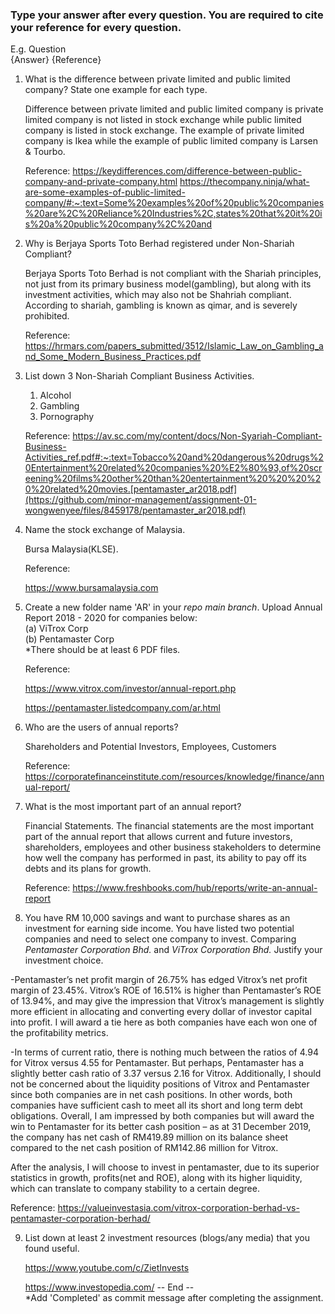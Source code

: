 ### Type your answer after every question. You are required to cite your reference for every question.

E.g. Question <br>
{Answer} {Reference}

1. What is the difference between private limited and public limited company? State one example for each type.
  
   Difference between private limited and public limited company is private limited company is not listed in stock exchange while public limited company is listed in      stock exchange. The example of private limited company is Ikea while the example of public limited company is Larsen & Tourbo.
   
   Reference:
   https://keydifferences.com/difference-between-public-company-and-private-company.html
  https://thecompany.ninja/what-are-some-examples-of-public-limited-company/#:~:text=Some%20examples%20of%20public%20companies%20are%2C%20Reliance%20Industries%2C,states%20that%20it%20is%20a%20public%20company%2C%20and
    
2. Why is Berjaya Sports Toto Berhad registered under Non-Shariah Compliant?
   
   Berjaya Sports Toto Berhad is not compliant with the Shariah principles, not just from its primary business model(gambling), but along with its investment              activities, which may also not be Shahriah compliant. According to shariah, gambling is known as qimar, and is severely prohibited.
   
   Reference:
   https://hrmars.com/papers_submitted/3512/Islamic_Law_on_Gambling_and_Some_Modern_Business_Practices.pdf
   
3. List down 3 Non-Shariah Compliant Business Activities. 
  
   1. Alcohol 
   2. Gambling 
   3. Pornography
   
   Reference:
   https://av.sc.com/my/content/docs/Non-Syariah-Compliant-Business-Activities_ref.pdf#:~:text=Tobacco%20and%20dangerous%20drugs%20Entertainment%20related%20companies%20%E2%80%93,of%20screening%20films%20other%20than%20entertainment%20%20%20%20%20related%20movies.[pentamaster_ar2018.pdf](https://github.com/minor-management/assignment-01-wongwenyee/files/8459178/pentamaster_ar2018.pdf)

4. Name the stock exchange of Malaysia.
   
   Bursa Malaysia(KLSE).
   
   Reference:
   
   https://www.bursamalaysia.com
  
5. Create a new folder name 'AR' in your _repo main branch_. Upload Annual Report 2018 - 2020 for companies below: <br>
(a) ViTrox Corp <br>
(b) Pentamaster Corp <br> 
*There should be at least 6 PDF files. <br>
   
   Reference:
   
   https://www.vitrox.com/investor/annual-report.php 
   
   https://pentamaster.listedcompany.com/ar.html
   
6. Who are the users of annual reports?
  
   Shareholders and Potential Investors, Employees, Customers
   
   Reference:
   https://corporatefinanceinstitute.com/resources/knowledge/finance/annual-report/
   
7. What is the most important part of an annual report?
   
   Financial Statements. The financial statements are the most important part of the annual report that allows current and future investors, shareholders, employees      and other business stakeholders to determine how well the company has performed in past, its ability to pay off its debts and its plans for growth.
   
   Reference:
   https://www.freshbooks.com/hub/reports/write-an-annual-report
   
8. You have RM 10,000 savings and want to purchase shares as an investment for earning side income. 
You have listed two potential companies and need to select one company to invest. 
Comparing _Pentamaster Corporation Bhd._ and _ViTrox Corporation Bhd._ Justify your investment choice. 

-Pentamaster’s net profit margin of 26.75% has edged Vitrox’s net profit margin of 23.45%. Vitrox’s ROE of 16.51% is higher than Pentamaster’s ROE of 13.94%, and may give the impression that Vitrox’s management is slightly more efficient in allocating and converting every dollar of investor capital into profit. I will award a tie here as both companies have each won one of the profitability metrics. 

-In terms of current ratio, there is nothing much between the ratios of 4.94 for Vitrox versus 4.55 for Pentamaster. But perhaps, Pentamaster has a slightly better     cash ratio of 3.37 versus 2.16 for Vitrox. Additionally, I should not be concerned about the liquidity positions of Vitrox and Pentamaster since both companies are in net cash positions. In other words, both companies have sufficient cash to meet all its short and long term debt obligations. Overall, I am impressed by both companies but will award the win to Pentamaster for its better cash position – as at 31 December 2019, the company has net cash of RM419.89 million on its balance sheet compared to the net cash position of RM142.86 million for Vitrox.

After the analysis, I will choose to invest in pentamaster, due to its superior statistics in growth, profits(net and ROE), along with its higher liquidity, which can translate to company stability to a certain degree.

   Reference:
   https://valueinvestasia.com/vitrox-corporation-berhad-vs-pentamaster-corporation-berhad/
   
9. List down at least 2 investment resources (blogs/any media) that you found useful.
  
   https://www.youtube.com/c/ZietInvests
  
   https://www.investopedia.com/ 
-- End -- <br>
*Add 'Completed' as commit message after completing the assignment.

